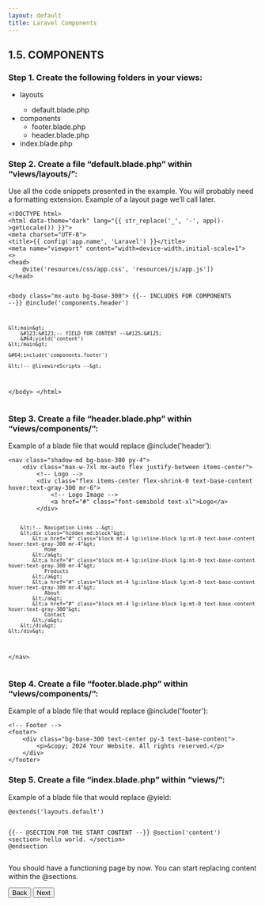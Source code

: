 ```yaml
---
layout: default
title: Laravel Components
---
```


<h2>1.5. COMPONENTS</h2>

<h3>Step 1. Create the following folders in your views:</h3>
<ul>
    <li>layouts</li>
        <ul>
            <li>default.blade.php</li>
        </ul>
    <li>components
        <ul>
            <li>footer.blade.php</li>
            <li>header.blade.php</li>
        </ul>
    </li>
    <li>index.blade.php</li>
</ul>


<h3>Step 2. Create a file “default.blade.php” within “views/layouts/”:</h3>
<p>Use all the code snippets presented in the example. You will probably need a formatting extension.
Example of a layout page we’ll call later.</p>
<div class="codesnippet-wrapper">
  <div class="line-numbers"></div>
  <pre class="codesnippet"><code>&lt;!DOCTYPE html&gt;
&lt;html data-theme="dark" lang="&#123;&#123; str_replace('_', '-', app()-&gt;getLocale()) &#125;&#125;"&gt;
&lt;meta charset="UTF-8"&gt;
&lt;title&gt;&#123;&#123; config('app.name', 'Laravel') &#125;&#125;&lt;/title&gt;
&lt;meta name="viewport" content="width=device-width,initial-scale=1"&gt;
&lt;<meta name="csrf-token" content="{{ csrf_token() }}">&gt;
&lt;head&gt;
    &#64;vite('resources/css/app.css', 'resources/js/app.js'])
&lt;/head&gt;

&lt;body class="mx-auto bg-base-300"&gt;
    &#123;&#123;-- INCLUDES FOR COMPONENTS --&#125;&#125;
    &#64;include('components.header')

    &lt;main&gt;
        &#123;&#123;-- YIELD FOR CONTENT --&#125;&#125;
        &#64;yield('content')
    &lt;/main&gt;

    &#64;include('components.footer')

    &lt;!-- @livewireScripts --&gt;

&lt;/body&gt;
&lt;/html&gt;</code></pre></div>


<h3>Step 3. Create a file “header.blade.php” within “views/components/”:</h3>
<p>Example of a blade file that would replace &#64;include('header'):</p>
<div class="codesnippet-wrapper">
  <div class="line-numbers"></div>
  <pre class="codesnippet"><code>&lt;nav class="shadow-md bg-base-300 py-4"&gt;
    &lt;div class="max-w-7xl mx-auto flex justify-between items-center"&gt;
        &lt;!-- Logo --&gt;
        &lt;div class="flex items-center flex-shrink-0 text-base-content hover:text-gray-300 mr-6"&gt;
            &lt;!-- Logo Image --&gt;
            &lt;a href="#" class="font-semibold text-xl"&gt;Logo&lt;/a&gt;
        &lt;/div&gt;

        &lt;!-- Navigation Links --&gt;
        &lt;div class="hidden md:block"&gt;
            &lt;a href="#" class="block mt-4 lg:inline-block lg:mt-0 text-base-content hover:text-gray-300 mr-4"&gt;
                Home
            &lt;/a&gt;
            &lt;a href="#" class="block mt-4 lg:inline-block lg:mt-0 text-base-content hover:text-gray-300 mr-4"&gt;
                Products
            &lt;/a&gt;
            &lt;a href="#" class="block mt-4 lg:inline-block lg:mt-0 text-base-content hover:text-gray-300 mr-4"&gt;
                About
            &lt;/a&gt;
            &lt;a href="#" class="block mt-4 lg:inline-block lg:mt-0 text-base-content hover:text-gray-300"&gt;
                Contact
            &lt;/a&gt;
        &lt;/div&gt;
    &lt;/div&gt;
&lt;/nav&gt;</code></pre></div>


<h3>Step 4. Create a file “footer.blade.php” within “views/components/”:</h3>
<p>Example of a blade file that would replace &#64;include('footer'):</p>
<div class="codesnippet-wrapper">
  <div class="line-numbers"></div>
  <pre class="codesnippet"><code>&lt;!-- Footer --&gt;
&lt;footer&gt;
    &lt;div class="bg-base-300 text-center py-3 text-base-content"&gt;
        &lt;p&gt;&amp;copy; 2024 Your Website. All rights reserved.&lt;/p&gt;
    &lt;/div&gt;
&lt;/footer&gt;</code></pre></div>


<h3>Step 5. Create a file “index.blade.php” within “views/”:</h3>
<p>Example of a blade file that would replace &#64;yield:</p>
<div class="codesnippet-wrapper">
  <div class="line-numbers"></div>
  <pre class="codesnippet"><code>&#64;extends('layouts.default')

&#123;&#123;-- @SECTION FOR THE START CONTENT --&#125;&#125;
&#64;section('content')
    &lt;section&gt;
        hello world.
    &lt;/section&gt;
&#64;endsection</code></pre></div>


<p>You should have a functioning page by now. You can start replacing content within the @sections.</p>

<a href="/views/laravel/setup"><button>Back</button></a>
<a href="/views/laravel/migrations"><button>Next</button></a>
